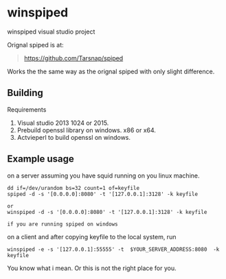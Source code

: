 winspiped
======

winspiped visual studio project

Orignal spiped is at:
> https://github.com/Tarsnap/spiped

Works the the same way as the orignal spiped with only slight difference.  


Building
--------

  Requirements 
  
  1. Visual studio 2013 1024 or 2015.
  2. Prebuild openssl library on windows. x86 or x64. 
  3. Actvieperl to build openssl on windows.
  
 
Example usage
-------------

on a server
    assuming you have squid running on you linux machine.

    dd if=/dev/urandom bs=32 count=1 of=keyfile
    spiped -d -s '[0.0.0.0]:8080' -t '[127.0.0.1]:3128' -k keyfile
    
    or  
    winspiped -d -s '[0.0.0.0]:8080' -t '[127.0.0.1]:3128' -k keyfile
        
    if you are running spiped on windows

on a client and after copying keyfile to the local system, run

    winspiped -e -s '[127.0.0.1]:55555' -t  $YOUR_SERVER_ADDRESS:8080  -k  keyfile

You know what i mean. Or this is not the right place for you.
